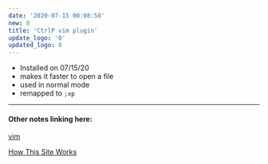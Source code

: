 ```yaml
---
date: '2020-07-15 00:08:58'
new: 0
title: 'CtrlP vim plugin'
update_logo: '0'
updated_logo: 0
---
```

* Installed on 07/15/20 
* makes it faster to open a file
* used in normal mode
* remapped to `;xp`

---
#### Other notes linking here:

[vim](/vim)

[How This Site Works](/How-this-site-is-built)
